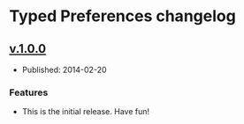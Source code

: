 # Typed Preferences changelog


## [v.1.0.0](https://github.com/johnjohndoe/TypedPreferences/tree/v.1.0.0)

* Published: 2014-02-20

### Features

* This is the initial release. Have fun!
